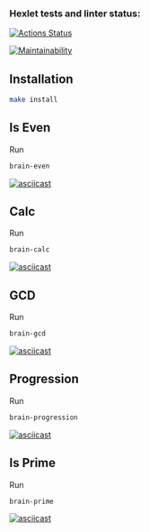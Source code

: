 ### Hexlet tests and linter status:
[![Actions Status](https://github.com/conarti/frontend-project-lvl1/workflows/hexlet-check/badge.svg)](https://github.com/conarti/frontend-project-lvl1/actions)

[![Maintainability](https://api.codeclimate.com/v1/badges/54684c29290d00a7cb73/maintainability)](https://codeclimate.com/github/conarti/frontend-project-lvl1/maintainability)


## Installation

```sh
make install
```

## Is Even
Run
```sh
brain-even
```

[![asciicast](https://asciinema.org/a/PAIL7iw8mS9x3s84RoxHG9wvt.svg)](https://asciinema.org/a/PAIL7iw8mS9x3s84RoxHG9wvt)

## Calc
Run
```sh
brain-calc
```
[![asciicast](https://asciinema.org/a/c2L4baCbICMgdBQMs5CZ5C1aX.svg)](https://asciinema.org/a/c2L4baCbICMgdBQMs5CZ5C1aX)

## GCD
Run
```sh
brain-gcd
```
[![asciicast](https://asciinema.org/a/3MFrZ4z59G9X8B70tz9HkCmf7.svg)](https://asciinema.org/a/3MFrZ4z59G9X8B70tz9HkCmf7)

## Progression
Run
```sh
brain-progression
```
[![asciicast](https://asciinema.org/a/DIjoX1oqJRs0yh7dJMcoXbLI2.svg)](https://asciinema.org/a/DIjoX1oqJRs0yh7dJMcoXbLI2)

## Is Prime
Run
```sh
brain-prime
```
[![asciicast](https://asciinema.org/a/zWWMBMkychhoXWZgRZa3pVH3F.svg)](https://asciinema.org/a/zWWMBMkychhoXWZgRZa3pVH3F)
